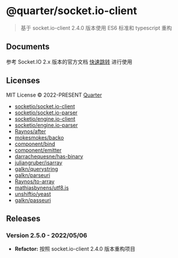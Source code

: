 <!--
 * @Author: Quarter
 * @Date: 2022-04-27 03:46:03
 * @LastEditTime: 2022-05-06 03:55:41
 * @LastEditors: Quarter
 * @Description: 
 * @FilePath: /socket.io-client/README.md
-->
# @quarter/socket.io-client

> 基于 socket.io-client 2.4.0 版本使用 ES6 标准和 typescript 重构

## Documents

参考 Socket.IO 2.x 版本的官方文档 [快速跳转](https://socket.io/docs/v2/) 进行使用

## Licenses

MIT License © 2022-PRESENT [Quarter](https://github.com/unmian)

- [socketio/socket.io-client](https://github.com/socketio/socket.io-client/blob/main/LICENSE)
- [socketio/socket.io-parser](https://github.com/socketio/socket.io-parser/blob/main/LICENSE)
- [socketio/engine.io-client](https://github.com/socketio/engine.io-client/blob/main/LICENSE)
- [socketio/engine.io-parser](https://github.com/socketio/engine.io-parser/blob/main/LICENSE)
- [Raynos/after](https://github.com/Raynos/after/blob/master/LICENCE)
- [mokesmokes/backo](https://github.com/mokesmokes/backo/blob/master/LICENSE)
- [component/bind](https://github.com/component/bind/blob/master/LICENSE)
- [component/emitter](https://github.com/component/emitter/blob/master/LICENSE)
- [darrachequesne/has-binary](https://github.com/darrachequesne/has-binary/blob/master/LICENSE)
- [juliangruber/isarray](https://github.com/juliangruber/isarray/blob/master/LICENSE)
- [galkn/querystring](https://github.com/galkn/querystring/blob/master/LICENSE)
- [galkn/parseuri](https://github.com/galkn/parseuri/blob/master/LICENSE)
- [Raynos/to-array](https://github.com/Raynos/to-array/blob/master/LICENSE)
- [mathiasbynens/utf8.js](https://github.com/mathiasbynens/utf8.js/blob/master/LICENSE-MIT.txt)
- [unshiftio/yeast](https://github.com/unshiftio/yeast/blob/master/LICENSE)
- [galkn/passeuri](https://github.com/galkn/parseuri/blob/master/LICENSE)

## Releases

### Version 2.5.0 - 2022/05/06

- **Refactor:** 按照 socket.io-client 2.4.0 版本重构项目